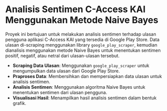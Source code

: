 # Analisis Sentimen C-Access KAI Menggunakan Metode Naive Bayes

Proyek ini bertujuan untuk melakukan analisis sentimen terhadap ulasan pengguna aplikasi C-Access KAI yang tersedia di Google Play Store. Data ulasan di-scraping menggunakan library `google_play_scraper`, kemudian dianalisis menggunakan metode Naive Bayes untuk menentukan sentimen positif, negatif, atau netral dari ulasan-ulasan tersebut.

- **Scraping Data Ulasan**: Menggunakan `google_play_scraper` untuk mengumpulkan data ulasan dari Google Play Store.
- **Praproses Data**: Membersihkan dan mempersiapkan data ulasan untuk analisis sentimen.
- **Analisis Sentimen**: Menggunakan algoritma Naive Bayes untuk menentukan sentimen dari ulasan pengguna.
- **Visualisasi Hasil**: Menampilkan hasil analisis sentimen dalam bentuk grafik.
